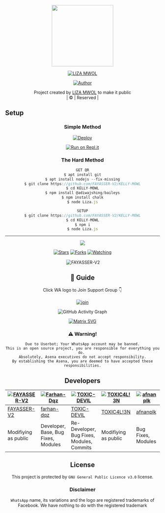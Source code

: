 
<div align="center">
  <img border-radius: 15px src="20210811_082543.jpg"width="200" height="200"/>
  <p align="center">
    
    
<a href="#"><img title="LIZA MWOL" src="https://img.shields.io/badge/LIZA MWOL-green?colorA=%23ff0000&colorB=%23017e40&style=for-the-badge"></a>
</p>
  <p align="center">
<a href=https://github.com/FAYASSER-V2"><img title="Author" src="https://img.shields.io/badge/Author-(FAYASSER-V2 KELLYMWOL!-LIZAMWOL?color=blue&style=for-the-badge&logo=whatsapp"></a>
</p>
</div>
<p align="center">
Project created by <a href="https://github.com/FAYASSER-V2">LIZA MWOL</a> to make it public
    <br>
       | © |
        Reserved |
    <br> 
</p>

## Setup
<div align="center">

  ### Simple Method
  
[![Deploy](https://www.herokucdn.com/deploy/button.svg)](https://heroku.com/deploy?template=https://github.com/FAYASSER-V2/KELLY-MOWL) 
  
[![Run on Repl.it](https://repl.it/badge/github/quiec/whatsAlfa)](https://replit.com/@FAYASSER-V2/LizaMwol?v=1)
  
### The Hard Method
```js
GET QR
$ apt install git
$ apt install nodejs --fix-missing
$ git clone https://github.com/FAYASSER-V2/KELLY-MOWL
$ cd KELLY-MOWL
$ npm install @adiwajshing/baileys
$ npm install chalk
$ node Liza.js
```
      
```js
SETUP
$ git clone https://github.com/FAYASSER-V2/KELLY-MOWL
$ cd KELLY-MOWL
$ npm i
$ node Liza.js
```

----

  <p align="center">
  <a href="https://github.com/FAYASSER-V2/KELLY-MOWL">
    
<a href="https:https://github.com/FAYASSER-V2?tab=followers">
<img src="https://img.shields.io/github/repo-size/FAYASSER-V2/KELLY-MOWL?color=green&label=Repo%20total%20size&style=plastic">
<p align="center">
<a href="https://github.com/FAYASSER-V2/followers"
<img title="Followers" src="https://img.shields.io/github/followers/FAYASSER-V2?color=blue&style=flat-square"></a>
<a href="https://github.com/FAYASSER-V2/KELLY-MOWL/stargazers/"><img title="Stars" src="https://img.shields.io/github/stars/FAYASSER-V2/KELLY-MOWL?color=blue&style=flat-square"></a>
<a href="https://github.com/FAYASSER-V2/KELLY-MOWL/network/members"><img title="Forks" src="https://img.shields.io/github/forks/FAYASSER-V2/KELLY-MOWL?color=blue&style=flat-square"></a>
<a href="https://github.com/FAYASSER-V2/KELLY-MOWL/watchers"><img title="Watching" src="https://img.shields.io/github/watchers/FAYASSER-V2/KELLY-MOWL?label=Watchers&color=blue&style=flat-square"></a>
</p>

<p align="center">
<p>&nbsp;<img align="center" src="https://github-readme-stats.vercel.app/api?username=FAYASSER-V2&show_icons=true&theme=dark&locale=en" alt="FAYASSER-V2" /></p>
    
## 📢 Guide
Click WA logo to Join Support Group 👇
    <br>
<br>
  [![join](https://github.com/FAYASSER-V2/KELLY-MOWL/blob/master/WhatsAsena.png)](https://chat.whatsapp.com/BRPbS6JHUoCE480MpLLM5z)
  <div align="center">
       
  ![GitHub Activity Graph](https://activity-graph.herokuapp.com/graph?username=FAYASSER-V2&bg_color=000000&color=4fff67&line=4fff67&point=ffffff&area=true&hide_border=true)
  </div>
 
  
  [![Matrix SVG](https://raw.githubusercontent.com/rodrigograca31/rodrigograca31/master/matrix.svg)](https://chat.whatsapp.com/BRPbS6JHUoCE480MpLLM5z)
                     
### ⚠️ Warning! 
```
Due to Userbot; Your WhatsApp account may be banned.
This is an open source project, you are responsible for everything you do. 
Absolutely, Asena executives do not accept responsibility.
By establishing the Asena, you are deemed to have accepted these responsibilities.
```

## Developers
  <div align="center">
    
[![FAYASSER-V2](https://github.com/FAYASSER-V2.png?size=100)](https://github.com/FAYASSER-V2) | [![Farhan-Dqz](https://github.com/farhan-dqz.png?size=100)](https://github.com/farhan-dqz) | [![TOXIC-DEVIL](https://github.com/TOXIC-DEVIL.png?size=100)](https://github.com/TOXIC-DEVIL) |  [![TOXIC4L!3N](https://github.com/Alien-alfa.png?size=100)](https://github.com/AI-VIKI) | [![afnanplk](https://github.com/afnanplk.png?size=100)](https://github.com/afnanplk) 
----|----|----|----|----
[FAYASSER-V2](https://github.com/FAYASSER-V2) | [farhan-dqz](https://github.com/farhan-dqz) | [TOXIC-DEVIL](https://github.com/TOXIC-DEVIL) | [TOXIC4L!3N](https://github.com/AI-VIKI) | [afnanplk](https://github.com/afnanplk) 
Modifiying as public | Developer, Base, Bug Fixes, Modules| Re-Developer, Bug Fixes, Modules, Commits |  Modifiying  as   public | Bug Fixes, Modules 
  </div>
    


## License
This project is protected by `GNU General Public Licence v3.0` license.

### Disclaimer
`WhatsApp` name, its variations and the logo are registered trademarks of Facebook. We have nothing to do with the registered trademark
